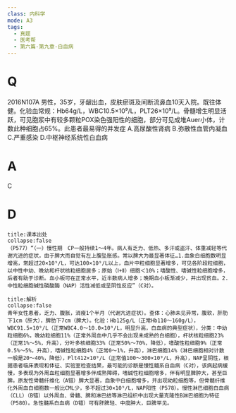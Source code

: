 ```yaml
---
class: 内科学
mode: A3
tags:
  - 真题
  - 医考帮
  - 第六篇-第九章-白血病
---
```


# Q
2016N107A 男性，35岁，牙龈出血，皮肤瘀斑及间断流鼻血10天入院。既往体健。化验血常规：Hb64g/L，WBC10.5×10⁹/L，PLT26×10⁹/L。骨髓增生明显活跃，可见胞浆中有较多颗粒POX染色强阳性的细胞，部分可见成堆Auer小体，计数此种细胞占65%。此患者最易得的并发症
A.高尿酸性肾病
B.弥散性血管内凝血
C.严重感染
D.中枢神经系统性白血病

# A
C
# D
```ad-note
title:课本出处
collapse:false
（P577）“（一）慢性期　CP一般持续1～4年。病人有乏力、低热、多汗或盗汗、体重减轻等代谢亢进的症状，由于脾大而自觉有左上腹坠胀感。常以脾大为最显著体征…1.血象白细胞数明显增高，常超过20×10⁹/L，可达100×10⁹/L以上，血片中粒细胞显著增多，可见各阶段粒细胞，以中性中幼、晚幼和杆状核粒细胞居多；原始（Ⅰ+Ⅱ）细胞＜10%；嗜酸性、嗜碱性粒细胞增多，后者有助于诊断。血小板可在正常水平，近半数病人增多；晚期血小板渐减少，并出现贫血。2.中性粒细胞碱性磷酸酶（NAP）活性减低或呈阴性反应”（C对）。
```

```ad-summary
title:解析
collapse:false
青年女性患者，乏力、腹胀，消瘦1个半月（代谢亢进症状）。查体：心肺未见异常，腹软，肝肋下1cm（肝大），脾肋下7cm（脾大）。化验：Hb125g/L（正常Hb110～160g/L），WBC91.5×10⁹/L（正常WBC4.0～10.0×10⁹/L，明显升高，白血病的典型症状），分类：中幼粒细胞6%，晚幼粒细胞11%（正常外周血中几乎不会出现未成熟的白细胞），杆状核粒细胞23%（正常1%～5%，升高），分叶多核细胞33%（正常50%～70%，降低），嗜酸性粒细胞9%（正常0.5%～5%，升高），嗜碱性粒细胞4%（正常0～1%，升高），淋巴细胞14%（淋巴细胞相对计数一般是20～40%，降低），Plt412×10⁹/L（正常值100～300×10⁹/L，升高），NAP呈阴性，根据患者临床表现和体征、实验室检查结果，最可能的诊断是慢性髓系白血病（C对），该病起病缓慢，多表现为外周血粒细胞显著增多伴成熟障碍，嗜碱性粒细胞增多，伴有明显脾肿大，甚至巨脾。原发性骨髓纤维化（A错）脾大显著，血象中白细胞增多，并出现幼粒细胞等，但骨髓纤维化外周血白细胞数一般比CML少，多不超过30×10⁹/L，NAP阳性（P578）。慢性淋巴细胞白血病（CLL）（B错）以外周血、骨髓、脾和淋巴结等淋巴组织中出现大量克隆性B淋巴细胞为特征（P580）。急性髓系白血病（D错）可有肝脾轻、中度肿大，巨脾罕见。
```

